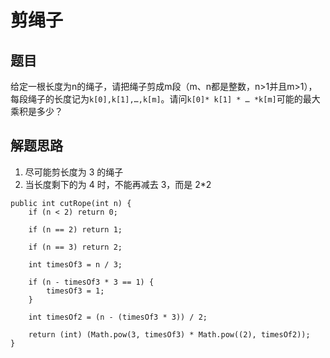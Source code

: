 # 剪绳子

## 题目

给定一根长度为n的绳子，请把绳子剪成m段（m、n都是整数，n>1并且m>1），每段绳子的长度记为`k[0],k[1],…,k[m]`。请问`k[0]* k[1] * … *k[m]`可能的最大乘积是多少？

## 解题思路

  1. 尽可能剪长度为 3 的绳子
  2. 当长度剩下的为 4 时，不能再减去 3，而是 2*2

```
public int cutRope(int n) {
    if (n < 2) return 0;

    if (n == 2) return 1;

    if (n == 3) return 2;

    int timesOf3 = n / 3;

    if (n - timesOf3 * 3 == 1) {
        timesOf3 = 1;
    }

    int timesOf2 = (n - (timesOf3 * 3)) / 2;

    return (int) (Math.pow(3, timesOf3) * Math.pow((2), timesOf2));
}
```
